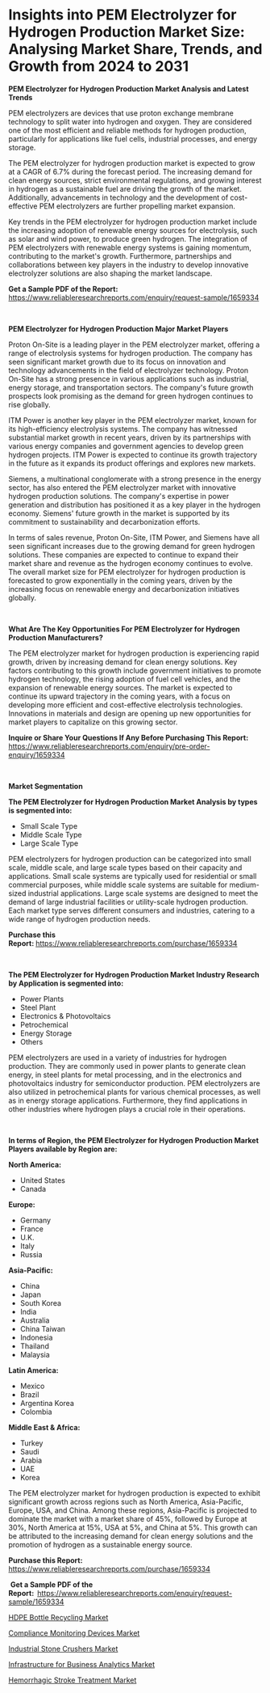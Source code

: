 <p><h1>Insights into PEM Electrolyzer for Hydrogen Production Market Size: Analysing Market Share, Trends, and Growth from 2024 to 2031</h1></p><p><strong>PEM Electrolyzer for Hydrogen Production Market Analysis and Latest Trends</strong></p>
<p><p>PEM electrolyzers are devices that use proton exchange membrane technology to split water into hydrogen and oxygen. They are considered one of the most efficient and reliable methods for hydrogen production, particularly for applications like fuel cells, industrial processes, and energy storage.</p><p>The PEM electrolyzer for hydrogen production market is expected to grow at a CAGR of 6.7% during the forecast period. The increasing demand for clean energy sources, strict environmental regulations, and growing interest in hydrogen as a sustainable fuel are driving the growth of the market. Additionally, advancements in technology and the development of cost-effective PEM electrolyzers are further propelling market expansion.</p><p>Key trends in the PEM electrolyzer for hydrogen production market include the increasing adoption of renewable energy sources for electrolysis, such as solar and wind power, to produce green hydrogen. The integration of PEM electrolyzers with renewable energy systems is gaining momentum, contributing to the market's growth. Furthermore, partnerships and collaborations between key players in the industry to develop innovative electrolyzer solutions are also shaping the market landscape.</p></p>
<p><strong>Get a Sample PDF of the Report:&nbsp;</strong> <a href="https://www.reliableresearchreports.com/enquiry/request-sample/1659334">https://www.reliableresearchreports.com/enquiry/request-sample/1659334</a></p>
<p>&nbsp;</p>
<p><strong>PEM Electrolyzer for Hydrogen Production Major Market Players</strong></p>
<p><p>Proton On-Site is a leading player in the PEM electrolyzer market, offering a range of electrolysis systems for hydrogen production. The company has seen significant market growth due to its focus on innovation and technology advancements in the field of electrolyzer technology. Proton On-Site has a strong presence in various applications such as industrial, energy storage, and transportation sectors. The company's future growth prospects look promising as the demand for green hydrogen continues to rise globally.</p><p>ITM Power is another key player in the PEM electrolyzer market, known for its high-efficiency electrolysis systems. The company has witnessed substantial market growth in recent years, driven by its partnerships with various energy companies and government agencies to develop green hydrogen projects. ITM Power is expected to continue its growth trajectory in the future as it expands its product offerings and explores new markets.</p><p>Siemens, a multinational conglomerate with a strong presence in the energy sector, has also entered the PEM electrolyzer market with innovative hydrogen production solutions. The company's expertise in power generation and distribution has positioned it as a key player in the hydrogen economy. Siemens' future growth in the market is supported by its commitment to sustainability and decarbonization efforts.</p><p>In terms of sales revenue, Proton On-Site, ITM Power, and Siemens have all seen significant increases due to the growing demand for green hydrogen solutions. These companies are expected to continue to expand their market share and revenue as the hydrogen economy continues to evolve. The overall market size for PEM electrolyzer for hydrogen production is forecasted to grow exponentially in the coming years, driven by the increasing focus on renewable energy and decarbonization initiatives globally.</p></p>
<p>&nbsp;</p>
<p><strong>What Are The Key Opportunities For PEM Electrolyzer for Hydrogen Production Manufacturers?</strong></p>
<p><p>The PEM electrolyzer market for hydrogen production is experiencing rapid growth, driven by increasing demand for clean energy solutions. Key factors contributing to this growth include government initiatives to promote hydrogen technology, the rising adoption of fuel cell vehicles, and the expansion of renewable energy sources. The market is expected to continue its upward trajectory in the coming years, with a focus on developing more efficient and cost-effective electrolysis technologies. Innovations in materials and design are opening up new opportunities for market players to capitalize on this growing sector.</p></p>
<p><strong>Inquire or Share Your Questions If Any Before Purchasing This Report:</strong> <a href="https://www.reliableresearchreports.com/enquiry/pre-order-enquiry/1659334">https://www.reliableresearchreports.com/enquiry/pre-order-enquiry/1659334</a></p>
<p>&nbsp;</p>
<p><strong>Market Segmentation</strong></p>
<p><strong>The PEM Electrolyzer for Hydrogen Production Market Analysis by types is segmented into:</strong></p>
<p><ul><li>Small Scale Type</li><li>Middle Scale Type</li><li>Large Scale Type</li></ul></p>
<p><p>PEM electrolyzers for hydrogen production can be categorized into small scale, middle scale, and large scale types based on their capacity and applications. Small scale systems are typically used for residential or small commercial purposes, while middle scale systems are suitable for medium-sized industrial applications. Large scale systems are designed to meet the demand of large industrial facilities or utility-scale hydrogen production. Each market type serves different consumers and industries, catering to a wide range of hydrogen production needs.</p></p>
<p><strong>Purchase this Report:&nbsp;</strong><a href="https://www.reliableresearchreports.com/purchase/1659334">https://www.reliableresearchreports.com/purchase/1659334</a></p>
<p>&nbsp;</p>
<p><strong>The PEM Electrolyzer for Hydrogen Production Market Industry Research by Application is segmented into:</strong></p>
<p><ul><li>Power Plants</li><li>Steel Plant</li><li>Electronics & Photovoltaics</li><li>Petrochemical</li><li>Energy Storage</li><li>Others</li></ul></p>
<p><p>PEM electrolyzers are used in a variety of industries for hydrogen production. They are commonly used in power plants to generate clean energy, in steel plants for metal processing, and in the electronics and photovoltaics industry for semiconductor production. PEM electrolyzers are also utilized in petrochemical plants for various chemical processes, as well as in energy storage applications. Furthermore, they find applications in other industries where hydrogen plays a crucial role in their operations.</p></p>
<p>&nbsp;</p>
<p><strong>In terms of Region, the PEM Electrolyzer for Hydrogen Production Market Players available by Region are:</strong></p>
<p>
    <p> <strong> North America: </strong>
        <ul>
            <li>United States</li>
            <li>Canada</li>
        </ul>
        </p> 
    <p> <strong> Europe: </strong>
        <ul>
            <li>Germany</li>
            <li>France</li>
            <li>U.K.</li>
            <li>Italy</li>
            <li>Russia</li>
        </ul>
        </p> 
    <p> <strong> Asia-Pacific: </strong>
        <ul>
            <li>China</li>
            <li>Japan</li>
            <li>South Korea</li>
            <li>India</li>
            <li>Australia</li>
            <li>China Taiwan</li>
            <li>Indonesia</li>
            <li>Thailand</li>
            <li>Malaysia</li>
        </ul>
        </p> 
    <p> <strong> Latin America: </strong>
        <ul>
            <li>Mexico</li>
            <li>Brazil</li>
            <li>Argentina Korea</li>
            <li>Colombia</li>
        </ul>
        </p> 
    <p> <strong> Middle East & Africa: </strong>
        <ul>
            <li>Turkey</li>
            <li>Saudi</li>
            <li>Arabia</li>
            <li>UAE</li>
            <li>Korea</li>
        </ul>
    </p>
    </p>
<p><p>The PEM electrolyzer market for hydrogen production is expected to exhibit significant growth across regions such as North America, Asia-Pacific, Europe, USA, and China. Among these regions, Asia-Pacific is projected to dominate the market with a market share of 45%, followed by Europe at 30%, North America at 15%, USA at 5%, and China at 5%. This growth can be attributed to the increasing demand for clean energy solutions and the promotion of hydrogen as a sustainable energy source.</p></p>
<p><strong>Purchase this Report: </strong><a href="https://www.reliableresearchreports.com/purchase/1659334">https://www.reliableresearchreports.com/purchase/1659334</a></p>
<p>&nbsp;<strong>Get a Sample PDF of the Report:&nbsp;&nbsp;</strong><a href="https://www.reliableresearchreports.com/enquiry/request-sample/1659334">https://www.reliableresearchreports.com/enquiry/request-sample/1659334</a></p>
<p><strong></strong></p>
<p><p><a href="https://medium.com/@dorisstephens14/hdpe-bottle-recycling-market-trends-and-market-analysis-forecasted-for-period-2024-2031-50499582adfd">HDPE Bottle Recycling Market</a></p><p><a href="https://github.com/jj19131/Market-Research-Report-List-1/blob/main/compliance-monitoring-devices-market.md">Compliance Monitoring Devices Market</a></p><p><a href="https://github.com/sougarounis/Market-Research-Report-List-1/blob/main/industrial-stone-crushers-market.md">Industrial Stone Crushers Market</a></p><p><a href="https://medium.com/@dorisstephens14/infrastructure-for-business-analytics-market-insight-market-trends-growth-forecasted-from-2024-853603dc8115">Infrastructure for Business Analytics Market</a></p><p><a href="https://medium.com/@dorothybrooks53/hemorrhagic-stroke-treatment-market-competitive-analysis-market-trends-and-forecast-to-2031-4c6bd22a61bf">Hemorrhagic Stroke Treatment Market</a></p></p>